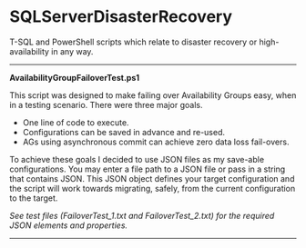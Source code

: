SQLServerDisasterRecovery
=========================

T-SQL and PowerShell scripts which relate to disaster recovery or high-availability in any way.

----------

**AvailabilityGroupFailoverTest.ps1**

This script was designed to make failing over Availability Groups easy, when in a testing scenario. There were three major goals.

- One line of code to execute.
- Configurations can be saved in advance and re-used.
- AGs using asynchronous commit can achieve zero data loss fail-overs.
 
To achieve these goals I decided to use JSON files as my save-able configurations. You may enter a file path to a JSON file or pass in a string that contains JSON. This JSON object defines your target configuration and the script will work towards migrating, safely, from the current configuration to the target.

*See test files (FailoverTest_1.txt and FailoverTest_2.txt) for the required JSON elements and properties.*

----------
  
